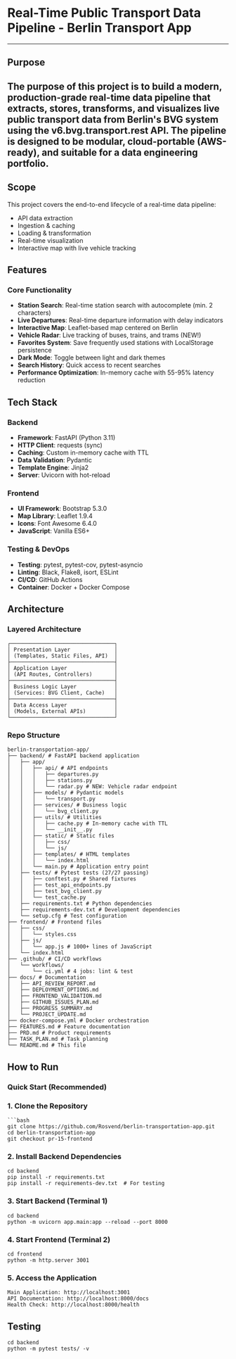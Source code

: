 # Real-Time Public Transport Data Pipeline - Berlin Transport App
---
## Purpose
The purpose of this project is to build a modern, production-grade real-time data pipeline that extracts, stores, transforms, and visualizes live public transport data from Berlin's BVG system using the v6.bvg.transport.rest API. The pipeline is designed to be modular, cloud-portable (AWS-ready), and suitable for a data engineering portfolio.
---
## Scope
This project covers the end-to-end lifecycle of a real-time data pipeline:

- API data extraction
- Ingestion & caching
- Loading & transformation
- Real-time visualization
- Interactive map with live vehicle tracking

## Features

### Core Functionality
-  **Station Search**: Real-time station search with autocomplete (min. 2 characters)
- **Live Departures**: Real-time departure information with delay indicators
- **Interactive Map**: Leaflet-based map centered on Berlin
- **Vehicle Radar**: Live tracking of buses, trains, and trams (NEW!)
- **Favorites System**: Save frequently used stations with LocalStorage persistence
- **Dark Mode**: Toggle between light and dark themes
- **Search History**: Quick access to recent searches
- **Performance Optimization**: In-memory cache with 55-95% latency reduction

## Tech Stack

### Backend
- **Framework**: FastAPI (Python 3.11)
- **HTTP Client**: requests (sync)
- **Caching**: Custom in-memory cache with TTL
- **Data Validation**: Pydantic
- **Template Engine**: Jinja2
- **Server**: Uvicorn with hot-reload

### Frontend
- **UI Framework**: Bootstrap 5.3.0
- **Map Library**: Leaflet 1.9.4
- **Icons**: Font Awesome 6.4.0
- **JavaScript**: Vanilla ES6+

### Testing & DevOps
- **Testing**: pytest, pytest-cov, pytest-asyncio
- **Linting**: Black, Flake8, isort, ESLint
- **CI/CD**: GitHub Actions
- **Container**: Docker + Docker Compose

## Architecture

### Layered Architecture
```text
┌─────────────────────────────────┐
│ Presentation Layer              │
│ (Templates, Static Files, API)  │
├─────────────────────────────────┤
│ Application Layer               │
│ (API Routes, Controllers)       │
├─────────────────────────────────┤
│ Business Logic Layer            │
│ (Services: BVG Client, Cache)   │
├─────────────────────────────────┤
│ Data Access Layer               │
│ (Models, External APIs)         │
└─────────────────────────────────┘
```
### Repo Structure

```text
berlin-transportation-app/
├── backend/ # FastAPI backend application
│   ├── app/
│   │   ├── api/ # API endpoints
│   │   │   ├── departures.py
│   │   │   ├── stations.py
│   │   │   └── radar.py # NEW: Vehicle radar endpoint
│   │   ├── models/ # Pydantic models
│   │   │   └── transport.py
│   │   ├── services/ # Business logic
│   │   │   └── bvg_client.py
│   │   ├── utils/ # Utilities
│   │   │   ├── cache.py # In-memory cache with TTL
│   │   │   └── __init__.py
│   │   ├── static/ # Static files
│   │   │   ├── css/
│   │   │   └── js/
│   │   ├── templates/ # HTML templates
│   │   │   └── index.html
│   │   └── main.py # Application entry point
│   ├── tests/ # Pytest tests (27/27 passing)
│   │   ├── conftest.py # Shared fixtures
│   │   ├── test_api_endpoints.py
│   │   ├── test_bvg_client.py
│   │   └── test_cache.py
│   ├── requirements.txt # Python dependencies
│   ├── requirements-dev.txt # Development dependencies
│   └── setup.cfg # Test configuration
├── frontend/ # Frontend files
│   ├── css/
│   │   └── styles.css
│   ├── js/
│   │   └── app.js # 1000+ lines of JavaScript
│   └── index.html
├── .github/ # CI/CD workflows
│   └── workflows/
│       └── ci.yml # 4 jobs: lint & test
├── docs/ # Documentation
│   ├── API_REVIEW_REPORT.md
│   ├── DEPLOYMENT_OPTIONS.md
│   ├── FRONTEND_VALIDATION.md
│   ├── GITHUB_ISSUES_PLAN.md
│   ├── PROGRESS_SUMMARY.md
│   └── PROJECT_UPDATE.md
├── docker-compose.yml # Docker orchestration
├── FEATURES.md # Feature documentation
├── PRD.md # Product requirements
├── TASK_PLAN.md # Task planning
└── README.md # This file 
```

## How to Run

### Quick Start (Recommended)

### 1. Clone the Repository 
```text
```bash
git clone https://github.com/Rosvend/berlin-transportation-app.git
cd berlin-transportation-app
git checkout pr-15-frontend
```
### 2. Install Backend Dependencies
```text
cd backend
pip install -r requirements.txt
pip install -r requirements-dev.txt  # For testing
```
### 3. Start Backend (Terminal 1)
```text
cd backend
python -m uvicorn app.main:app --reload --port 8000
```
### 4. Start Frontend (Terminal 2)
```text
cd frontend
python -m http.server 3001
```
### 5. Access the Application
```text
Main Application: http://localhost:3001
API Documentation: http://localhost:8000/docs
Health Check: http://localhost:8000/health
```
## Testing
```text
cd backend
python -m pytest tests/ -v
```

